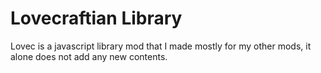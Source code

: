# Lovecraftian Library
Lovec is a javascript library mod that I made mostly for my other mods, it alone does not add any new contents.

